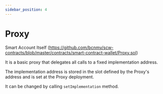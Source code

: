 ```yaml
---
sidebar_position: 4
---
```


# Proxy

Smart Account Itself
(https://github.com/bcnmy/scw-contracts/blob/master/contracts/smart-contract-wallet/Proxy.sol)

It is a basic proxy that delegates all calls to a fixed implementation address.

The implementation address is stored in the slot defined by the Proxy's address and is set at the Proxy deployment.

It can be changed by calling `setImplementation` method.
